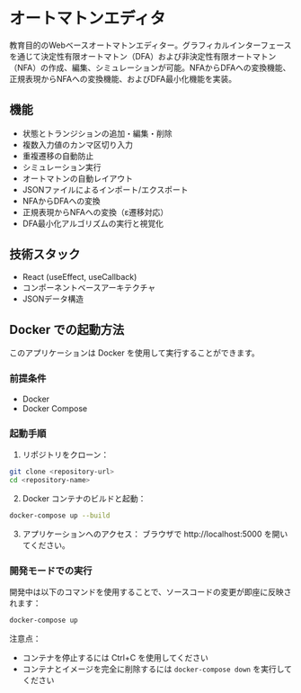 # オートマトンエディタ

教育目的のWebベースオートマトンエディター。グラフィカルインターフェースを通じて決定性有限オートマトン（DFA）および非決定性有限オートマトン（NFA）の作成、編集、シミュレーションが可能。NFAからDFAへの変換機能、正規表現からNFAへの変換機能、およびDFA最小化機能を実装。

## 機能

- 状態とトランジションの追加・編集・削除
- 複数入力値のカンマ区切り入力
- 重複遷移の自動防止
- シミュレーション実行
- オートマトンの自動レイアウト
- JSONファイルによるインポート/エクスポート
- NFAからDFAへの変換
- 正規表現からNFAへの変換（ε遷移対応）
- DFA最小化アルゴリズムの実行と視覚化

## 技術スタック

- React (useEffect, useCallback)
- コンポーネントベースアーキテクチャ
- JSONデータ構造

## Docker での起動方法

このアプリケーションは Docker を使用して実行することができます。

### 前提条件
- Docker
- Docker Compose

### 起動手順

1. リポジトリをクローン：
```bash
git clone <repository-url>
cd <repository-name>
```

2. Docker コンテナのビルドと起動：
```bash
docker-compose up --build
```

3. アプリケーションへのアクセス：
ブラウザで http://localhost:5000 を開いてください。

### 開発モードでの実行

開発中は以下のコマンドを使用することで、ソースコードの変更が即座に反映されます：
```bash
docker-compose up
```

注意点：
- コンテナを停止するには Ctrl+C を使用してください
- コンテナとイメージを完全に削除するには `docker-compose down` を実行してください

